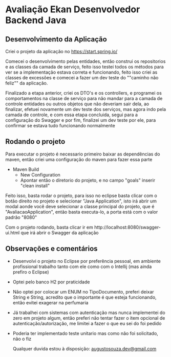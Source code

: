 # Avaliação Ekan Desenvolvedor Backend Java

## Desenvolvimento da Aplicação
Criei o projeto da aplicação no https://start.spring.io/

Comecei o desenvolvimento pelas entidades, então construi os repositorios e as classes da camada de serviço, feito isso testei todos os métodos para ver se a implementação estava correta e funcionando, feito isso criei as classes de excessões e comecei a fazer um dev teste do ""caminho não feliz"" da aplicação.

Finalizado a etapa anterior, criei os DTO's e os controllers, e programei os comportamentos na classe de serviço para não mandar para a camada de controle entidades ou outros objetos que não deveriam sair dela, ao finalizar, efetuei novamente um dev teste dos serviços, mas agora indo pela camada de controle, e com essa etapa concluida, segui para a configuração do Swagger e por fim, finalizei um dev teste por ele, para confirmar se estava tudo funcionando normalmente

## Rodando o projeto
Para executar o projeto é necessario primeiro baixar as dependências do maven, então criei uma configuração do maven para fazer essa parte
- Maven Build
  - New Configuration
  - Apontar então o diretorio do projeto, e no campo "goals" inserir "clean install"
 
Feito isso, basta rodar o projeto, para isso no eclipse basta clicar com o botão direito no projeto e selecionar "Java Application", isto irá abrir um modal aonde você deve selecionar a classe principal do projeto, que é "AvaliacaoApplication", então basta executa-lo, a porta está com o valor padrão "8080"

Com o projeto rodando, basta clicar ir em http://localhost:8080/swagger-ui.html que irá abrir o Swagger da aplicação

## Observações e comentários
- Desenvolvi o projeto no Eclipse por preferência pessoal, em ambiente profissional trabalho tanto com ele como com o Intellij (mas ainda prefiro o Eclipse)
- Optei pelo banco H2 por praticidade
- Não optei por colocar um ENUM no TipoDocumento, preferi deixar String e String, acredito que o importante é que esteja funcionando, então evitei exagerar na perfumaria
- Já trabalhei com sistemas com autenticação mas nunca implementei do zero em projeto algum, então preferi não tentar fazer o item opcional de autenticação/autorização, me limitei a fazer o que eu sei do foi pedido
- Poderia ter implementado teste unitario mas como não foi solicitado, não o fiz

  Qualquer duvida estou à disposição: augustosouza.dev@gmail.com
